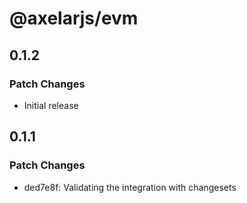 # @axelarjs/evm

## 0.1.2

### Patch Changes

- Initial release

## 0.1.1

### Patch Changes

- ded7e8f: Validating the integration with changesets
